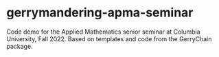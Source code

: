 # gerrymandering-apma-seminar
Code demo for the Applied Mathematics senior seminar at Columbia University, Fall 2022. Based on templates and code from the GerryChain package. 
